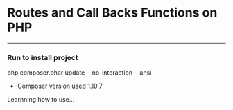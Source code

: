 # Routes and Call Backs Functions on PHP
---
### Run to install project

php composer.phar update --no-interaction --ansi

- Composer version used 1.10.7


Learnning how to use...